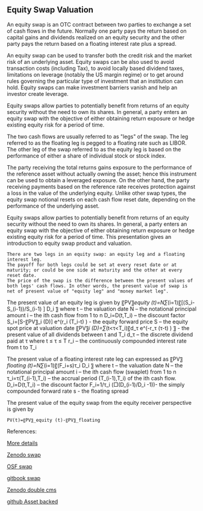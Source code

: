 ## Equity Swap Valuation
   
An equity swap is an OTC contract between two parties to exchange a set of cash flows in the future. Normally one party pays the return based on capital gains and dividends realized on an equity security and the other party pays the return based on a floating interest rate plus a spread. 

An equity swap can be used to transfer both the credit risk and the market risk of an underlying asset. Equity swaps can be also used to avoid transaction costs (including Tax), to avoid locally based dividend taxes, limitations on leverage (notably the US margin regime) or to get around rules governing the particular type of investment that an institution can hold. Equity swaps can make investment barriers vanish and help an investor create leverage. 

Equity swaps allow parties to potentially benefit from returns of an equity security without the need to own its shares. In general, a party enters an equity swap with the objective of either obtaining return exposure or hedge existing equity risk for a period of time. 

The two cash flows are usually referred to as "legs" of the swap. The leg referred to as the floating leg is pegged to a floating rate such as LIBOR. The other leg of the swap referred to as the equity leg is based on the performance of either a share of individual stock or stock index. 

The party receiving the total returns gains exposure to the performance of the reference asset without actually owning the asset; hence this instrument can be used to obtain a leveraged exposure. On the other hand, the party receiving payments based on the reference rate receives protection against a loss in the value of the underlying equity. Unlike other swap types, the equity swap notional resets on each cash flow reset date, depending on the performance of the underlying asset.

Equity swaps allow parties to potentially benefit from returns of an equity security without the need to own its shares. In general, a party enters an equity swap with the objective of either obtaining return exposure or hedge existing equity risk for a period of time. This presentation gives an introduction to equity swap product and valuation. 


	There are two legs in an equity swap: an equity leg and a floating interest leg. 
	The payoff for both legs could be set at every reset date or at maturity; or could be one side at maturity and the other at every reset date. 
	The price of the swap is the difference between the present values of both legs' cash flows. In other words, the present value of swap is net of present value of "equity leg" and "money market leg".

The present value of an equity leg is given by
〖PV〗_equity (t)=N∑_(i=1)〖[(S_i-S_(i-1))/S_(i-1) ] D_i 〗
where
	t   –  the valuation date
	N  – the notational principal amount
	i  –  the ith cash flow from 1 to n
	D_i=D(t,T_i)  –  the discount factor
S_i=[S-〖PV〗_i (D)] e^(r_i (T_i-t) )   - the equity forward price
	S – the equity spot price at valuation date
	〖PV〗_i (D)=∑_(t<τ<T_i)〖d_τ e^(-r_τ (τ-t) ) 〗   - the present value of all dividends between t and T_i
	d_τ – the discrete dividend paid at τ where t ≤ τ ≤ T
	r_i – the continuously compounded interest rate from t to T_i

The present value of a floating interest rate leg can expressed as
〖PV〗_floating (t)=N∑_(i=1)〖(F_i+s)τ_i D_i 〗
where
	t   –  the valuation date
	N  – the notational principal amount
	i  –  the ith cash flow (swaplet) from 1 to n
	τ_i=τ(T_(i-1),T_i) – the accrual period (T_(i-1),T_i) of the ith cash flow.
	D_i=D(t,T_i)    –  the discount factor
	   F_i=1/τ_i  (□(D_(i-1)/D_i -1))- the simply compounded forward rate
	s  - the floating spread

The present value of the equity swap from the equity receiver perspective is given by

	PV(t)=〖PV〗_equity (t)-〖PV〗_floating






References:
   
[More details](./EqSwap-7.pdf)
   
[Zenodo swap](https://zenodo.org/record/3948310)

[OSF swap](https://osf.io/72693/download)

[gitbook swap](https://deripricing.gitbook.io/total-return-swap-valuation/)

[Zenodo double cms](https://zenodo.org/record/6578517)

[github Asset backed](https://github.com/timxiao1203/AssetBackedNote)


